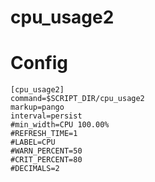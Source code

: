 # cpu_usage2

# Config

```
[cpu_usage2]
command=$SCRIPT_DIR/cpu_usage2
markup=pango
interval=persist
#min_width=CPU 100.00%
#REFRESH_TIME=1
#LABEL=CPU 
#WARN_PERCENT=50
#CRIT_PERCENT=80
#DECIMALS=2
```
